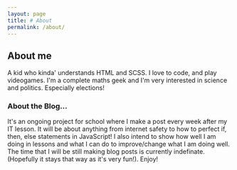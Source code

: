 ```yaml
---
layout: page
title: # About
permalink: /about/
---
```


<h2>About me</h2>

A kid who kinda' understands HTML and SCSS. I love to code, and play videogames. I'm a complete maths geek and I'm very interested in science and politics. Especially elections!

<h3>About the Blog...</h3>

It's an ongoing project for school where I make a post every week after my IT lesson. It will be about anything from internet safety to how to perfect if, then, else statements in JavaScript! I also intend to show how well I am doing in lessons and what I can do to improve/change what I am doing well. The time that I will be still making blog posts is currently indefinate. (Hopefully it stays that way as it's very fun!). Enjoy!
